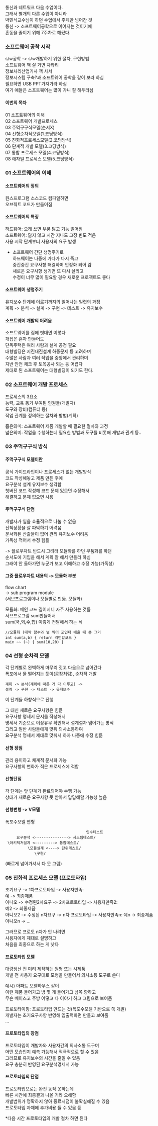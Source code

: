 통신과 네트워크 다음 수업이다.  
그래서 별개의 다른 수업이 아니라  
박민식교수님이 하던 수업에서 주제만 넘어간 것  
통신 -> 소프트웨어공학으로 이어지는 것이기에  
혼동을 줄이기 위해 7주차로 해뒀다.  

### 소프트웨어 공학 시작 
s/w공학 -> s/w개발하기 위한 절차, 구현방법  
소프트웨어 책 살 거면 차라리   
정보처리산업기사 책 사서  
정보시스템 구축?과 소프트웨어 공학을 같이 보라 하심  
필요하면 USB PPT가져가라 하심  
여기 애들은 소프트웨어는 많이 가니 잘 해두라심  
  
#### 이번의 목차 
01 소프트웨어의 이해  
02 소프트웨어 개발프로세스  
03 주먹구구식모델(순서X)  
04 선형순차적모델(1.코딩방식)  
05 진화적프로세스모델(2.코딩방식)  
06 단계적 개발 모델(3.코딩방식)  
07 통합 프로세스 모델(4.코딩방식)  
08 애자일 프로세스 모델(5.코딩방식)  
  
### 01 소프트웨어의 이해 
#### 소프트웨어의 정의 
원스프로그램 소스코드 컴파일하면  
오브젝트 코드가 만들어짐  
  
#### 소프트웨어의 특징 
하드웨어: 오래 쓰면 부품 닳고 기능 떨어짐  
소프트웨어: 닮지 않고 시간 지나도 고장 빈도 적음  
사용 시작 단계부터 사용자의 요구 발생  

+ 소프트웨어 간단 생명주기로  
하드웨어는 나중에 가다가 다시 죽고  
중간중간 요구사항 해결하며 안정화 되어 감  
새로운 요구사항 생기면 또 다시 살리고  
수정이 너무 많이 필요할 경우 새로운 프로젝트도 좋다  

#### 소프트웨어 생명주기 
유지보수 단계에 이르기까지의 일어나는 일련의 과정  
계획 -> 분석 -> 설계 -> 구현 -> 테스트 -> 유지보수  

#### 소프트웨어 개발의 어려움 
소프트웨어를 집에 빗대면 이렇다  
개집은 혼자 만들어도  
단독주택은 여러 사람과 설계 공정 필요  
대형빌딩은 지진내진설계 하중문제 등 고려하며  
수많은 사람과 여러 작업을 중앙에서 관리하며  
지반 안전 체크 후 토목공사 되는 등 어렵다  
제대로 된 소프트웨어는 대형빌딩이 되기도 한다.  
  
### 02 소프트웨어 개발 프로세스 
프로세스의 3요소  
능력, 교육 동기 부여된 인원들(개발자)  
도구와 장비(컴퓨터 등)  
작업 관계를 정의하는 절차와 방법(계획)  
  
좁은의미: 소프트웨어 제품 개발할 때 필요한 절차와 과정  
넓은의미: 작업을 수행하는데 필요한 방법과 도구를 비롯해 개발과 관계 등..  

### 03 주먹구구식 방식 

#### 주먹구구식 모델이란 
공식 가이드라인이나 프로세스가 없는 개발방식  
코드 작성해놓고 제품 만든 후에  
요구분석 설계 유지보수 생각함  
첫버전 코드 작성해 코드 문제 있으면 수정해서  
해결하고 문제 없으면 사용  
  
#### 주먹구구식 단점 
개발자가 일을 효율적으로 나눌 수 없음  
진척상황을 잘 파악하기 어려움  
문서화된 산출물이 없어 관리 유지보수 어려움  
가독성 적어서 수정 힘듦  
  
-> 플로우차트 반드시 그려라 모듈화를 하던 부품화를 하던  
순서도에 기입을 해서 계획 잘 해서 만들라 하심  
그래야 안 돌아가면 누군가 보고 이해하고 수정 가능(가독성)  
  
#### 그중 플로우차트 내용의 -> 모듈화 부분 

flow chart  
-> sub program module  
(서브프로그램이나 모듈별로 만듦. 모듈화)  
  
모듈화: 메인 코드 길어지니 자주 사용하는 것들  
서브프로그램 sum만들어서  
sum(국,외,수,합) 이렇게 전달해서 하는 식  
```
//모듈화 (대략 함수와 별 찍어 포인터 배울 때 쓴 그거 
int sum(a,b) { return 리턴할코드 } 
main ~~ (~) { sum(10,20) } 
```

### 04 선형 순차적 모델 
각 단계별로 완벽하게 마무리 짓고 다음으로 넘어간다  
폭포에서 물 떨어지는 듯이(공장처럼), 순차적 개발  
```
계획 -> 분석(계획에 따른 거 다 이루고) ->  
설계 -> 구현 -> 테스트 -> 유지보수  
```
이 단계들 하향식으로 진행  

그 대신 새로운 요구사항은 힘듦  
요구사항 명세서 문서를 작성해서  
명세서 기준으로 이상유무 확인해서 설계절차 넘어가는 방식  
그리고 일반 사람들에게 맞춰 의사소통하여  
요구분석 명세서 제대로 맞춰서 하자 나중에 수정 힘듦  
  
#### 선형 장점 
관리 용이하고 체계적 문서화 가능  
요구사항의 변화가 적은 프로세스에 적합  
#### 선형단점 
각 단계는 앞 단계가 완료되어야 수행 가능  
상대가 새로운 요구사항 못 받아서 답답해할 가능성 높음  

#### 선형변형 -> V모델 
폭포수모델 변형 
```
                                    인수테스트 
     요구분석 <---------------> 시스템테스트/   
 \아키텍처설계 <---------> 통합테스트/  
          \모듈설계 <----> 단위테스트/  
	         \구현/  
```
(빠르게 넘어가셔서 다 못 그림)  

### 05 진화적 프로세스 모델 (프로토타입)
초기요구 -> 1차프로토타입 -> 사용자만족:  
예 -> 최종제품  
아니오 -> 수정된2차요구 -> 2차프로토타입 -> 사용자만족2:  
예2 -> 최종제품  
아니오2 -> 수정된 n차요구 -> n차 프로토타입 -> 사용자만족n: 
예n -> 최종제품  
아니오n -> ...  
  
그러므로 프로토 n차가 안 나려면  
사용자에게 제대로 설명하고  
처음을 최종으로 하는 게 낫다  

#### 프로토타입 모델 
대량생산 전 미리 제작하는 원형 또는 시제품  
개발 전 사용자 요구대로 모형을 만들어서 의사소통 도구로 쓴다  
  
예시) 아파트 모델하우스 같이  
이런 제품 들어가고 방 몇 개 들어가고 남쪽 향하고  
무슨 베이스고 주방 어떻고 다 이야기 하고 그림으로 보여줌  
  
프로토타이핑: 프로토타입 만드는 것(폭포수모델 기반으로 쭉 개발)  
개발자는 초기요구사항 반영해 입출력화면 만들고 보여줌  
...  
  
#### 프로토타입의 장점 
프로토타입이 개발자와 사용자간의 의사소통 도구며  
어떤 모습인지 예측 가능해서 적극적으로 할 수 있음  
그러므로 유지보수의 시간을 줄일 수 있음  
요구 충분히 반영된 요구분석명세서 가능  

#### 프로토타입의 단점 
프로토타입으로는 완전 동작 못하는데  
빠른 시간에 최종결과 나올 거라 오해함  
개발범위가 명확하지 않아 종료시점이 불확실해질 수 있음  
프로토타입 자체에 추가비용 들 수 있음 등  
  
*다음 시간 프로토타입의 개발 절차 하면 된다  

